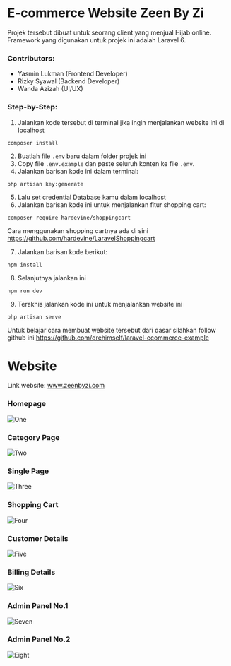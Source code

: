 # E-commerce Website Zeen By Zi

Projek tersebut dibuat untuk seorang client yang menjual Hijab online. Framework yang digunakan untuk projek ini adalah Laravel 6.

### Contributors:
 
- Yasmin Lukman (Frontend Developer) 
- Rizky Syawal (Backend Developer)
- Wanda Azizah (UI/UX)

### Step-by-Step:

1. Jalankan kode tersebut di terminal jika ingin menjalankan website ini di localhost
```
composer install
```
2. Buatlah file `.env` baru dalam folder projek ini 
3. Copy file `.env.example` dan paste seluruh konten ke file `.env`. 
4. Jalankan barisan kode ini dalam terminal: 
```
php artisan key:generate
```
5. Lalu set credential Database kamu dalam localhost
6. Jalankan barisan kode ini untuk menjalankan fitur shopping cart:

```
composer require hardevine/shoppingcart
```
Cara menggunakan shopping cartnya ada di sini https://github.com/hardevine/LaravelShoppingcart

7. Jalankan barisan kode berikut: 
```
npm install 
```
8. Selanjutnya jalankan ini
```
npm run dev
```
9. Terakhis jalankan kode ini untuk menjalankan website ini
```
php artisan serve
```


Untuk belajar cara membuat website tersebut dari dasar silahkan follow github ini https://github.com/drehimself/laravel-ecommerce-example

# Website

Link website: www.zeenbyzi.com

### Homepage
![One](https://i.ibb.co/mJQGs7B/A4438-C91-D92-B-4142-9-FE4-CAE17113-CD1-A.jpg)

### Category Page 
![Two](https://i.ibb.co/mSkvMWC/Screen-Shot-2020-02-20-at-01-04-35.png)

### Single Page
![Three](https://i.ibb.co/9h2x1Lx/Screen-Shot-2020-02-20-at-01-08-36.png)

### Shopping Cart 
![Four](https://i.ibb.co/XZKK5Cg/Screen-Shot-2020-02-20-at-01-10-21.png)

### Customer Details
![Five](https://i.ibb.co/wcffwD6/Screen-Shot-2020-02-20-at-01-15-43.png)

### Billing Details
![Six](https://i.ibb.co/nzMJvWF/Screen-Shot-2020-02-20-at-01-20-00.png)

### Admin Panel No.1
![Seven](https://i.ibb.co/vvxTTK2/Screen-Shot-2020-02-20-at-01-21-11.png)

### Admin Panel No.2
![Eight](https://i.ibb.co/PxVzypq/Screen-Shot-2020-02-20-at-01-23-44.png)

